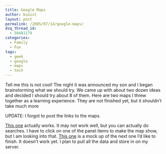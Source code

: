 ```yaml
---
title: Google Maps
author: bsoist
layout: post
permalink: /2005/07/14/google-maps/
dsq_thread_id:
  - 50481179
categories:
  - Family
  - Fun
tags:
  - geek
  - google
  - maps
  - tech
---
```

Tell me this is not cool! The night it was announced my son and I began brainstorming what we should try. We came up with about two dozen ideas and decided I should try about 8 of them. Here are two maps I threw together as a learning experience. They are not finished yet, but it shouldn&#8217;t take much more

UPDATE: I forgot to post the links to the maps. <i class="fa fa-smile-o"></i>

[This one][1] actually works. It may not work well, but you can actually do searches. I have to click on one of the panel items to make the map show, but I am looking into that. [This one][2] is a mock up of the next one I&#8217;d like to finish. It doesn&#8217;t work yet. I plan to pull all the data and store in on my server.

 [1]: http://mashedpotatoearth.com/maps/feeds.cgi
 [2]: http://mashedpotatoearth.com/maps/sexoff.php?data=19713
